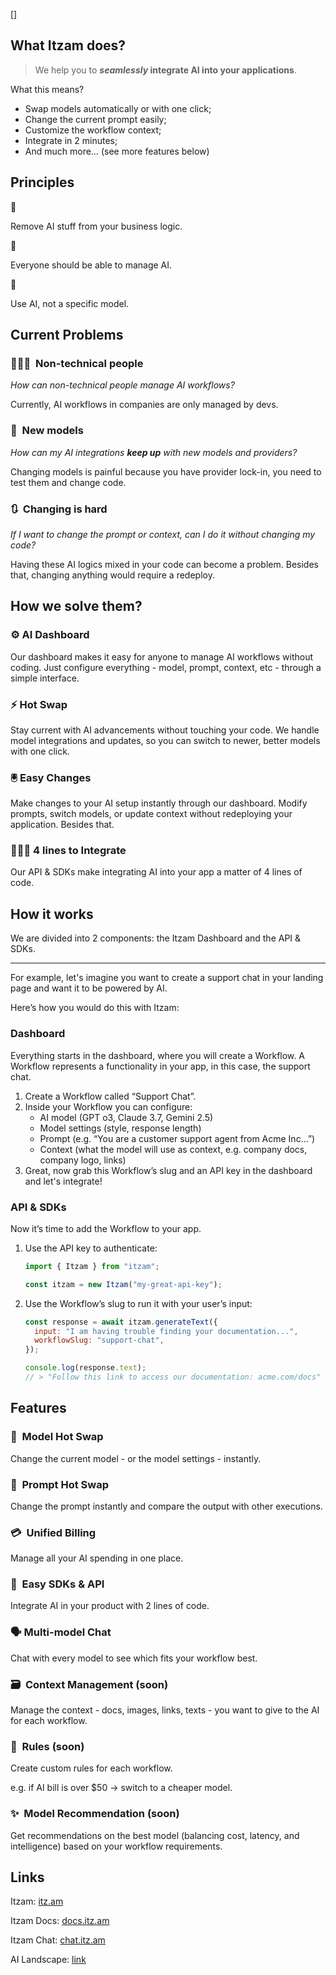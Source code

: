[]

## What Itzam does?

> We help you to **_seamlessly_ integrate AI into your applications**.

What this means?

- Swap models automatically or with one click;
- Change the current prompt easily;
- Customize the workflow context;
- Integrate in 2 minutes;
- And much more… (see more features below)

## Principles

<aside>
🚫

Remove AI stuff from your business logic.

</aside>

<aside>
👥

Everyone should be able to manage AI.

</aside>

<aside>
🤖

Use AI, not a specific model.

</aside>

## Current Problems

### 👨🏻‍💻  Non-technical people

_How can non-technical people manage AI workflows?_

Currently, AI workflows in companies are only managed by devs.

### 🤖  New models

_How can my AI integrations **keep up** with new models and providers?_

Changing models is painful because you have provider lock-in, you need to test them and change code.

### 🔃  Changing is hard

_If I want to change the prompt or context, can I do it without changing my code?_

Having these AI logics mixed in your code can become a problem. Besides that, changing anything would require a redeploy.

## How we solve them?

### ⚙️ AI Dashboard

Our dashboard makes it easy for anyone to manage AI workflows without coding. Just configure everything - model, prompt, context, etc - through a simple interface.

### ⚡ Hot Swap

Stay current with AI advancements without touching your code. We handle model integrations and updates, so you can switch to newer, better models with one click.

### 🖲️ Easy Changes

Make changes to your AI setup instantly through our dashboard. Modify prompts, switch models, or update context without redeploying your application. Besides that.

### 👨🏻‍💻 4 lines to Integrate

Our API & SDKs make integrating AI into your app a matter of 4 lines of code.

## How it works

We are divided into 2 components: the Itzam Dashboard and the API & SDKs.

---

For example, let's imagine you want to create a support chat in your landing page and want it to be powered by AI.

Here’s how you would do this with Itzam:

### Dashboard

Everything starts in the dashboard, where you will create a Workflow. A Workflow represents a functionality in your app, in this case, the support chat.

1. Create a Workflow called “Support Chat”.
2. Inside your Workflow you can configure:
   - AI model (GPT o3, Claude 3.7, Gemini 2.5)
   - Model settings (style, response length)
   - Prompt (e.g. “You are a customer support agent from Acme Inc…”)
   - Context (what the model will use as context, e.g. company docs, company logo, links)
3. Great, now grab this Workflow’s slug and an API key in the dashboard and let's integrate!

### API & SDKs

Now it’s time to add the Workflow to your app.

1. Use the API key to authenticate:

   ```jsx
   import { Itzam } from "itzam";

   const itzam = new Itzam("my-great-api-key");
   ```

2. Use the Workflow’s slug to run it with your user’s input:

   ```jsx
   const response = await itzam.generateText({
     input: "I am having trouble finding your documentation...",
     workflowSlug: "support-chat",
   });

   console.log(response.text);
   // > "Follow this link to access our documentation: acme.com/docs"
   ```

## Features

### 🤖  Model Hot Swap

Change the current model - or the model settings - instantly.

### 💬  Prompt Hot Swap

Change the prompt instantly and compare the output with other executions.

### 💳  Unified Billing

Manage all your AI spending in one place.

### 🔌  Easy SDKs & API

Integrate AI in your product with 2 lines of code.

### 🗣️ Multi-model Chat

Chat with every model to see which fits your workflow best.

### 🗃️  Context Management (soon)

Manage the context - docs, images, links, texts - you want to give to the AI for each workflow.

### 📐  Rules (soon)

Create custom rules for each workflow.

e.g. if AI bill is over $50 → switch to a cheaper model.

### ✨  Model Recommendation (soon)

Get recommendations on the best model (balancing cost, latency, and intelligence) based on your workflow requirements.

## Links

Itzam: [itz.am](http://itz.am)

Itzam Docs: [docs.itz.am](http://docs.itz.am)

Itzam Chat: [chat.itz.am](http://chat.itz.am)

AI Landscape: [link](https://docs.google.com/spreadsheets/d/1JfD2fnOSa0Cj7shuLuU0rGtqkgdbrctPS-6cOwzI158/edit?usp=sharing)

